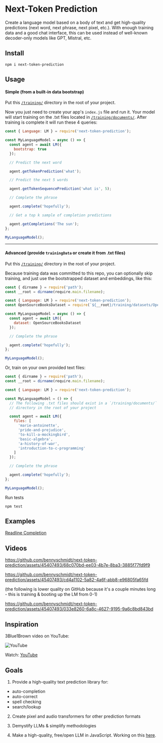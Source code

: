 # Next-Token Prediction

Create a language model based on a body of text and get high-quality predictions (next word, next phrase, next pixel, etc.). With enough training data and a good chat interface, this can be used instead of well-known decoder-only models like GPT, Mistral, etc.

## Install

`npm i next-token-prediction`

## Usage

#### Simple (from a built-in data bootstrap)

Put this [`/training/`](https://github.com/bennyschmidt/next-token-prediction/tree/master/training) directory in the root of your project.

Now you just need to create your app's `index.js` file and run it. Your model will start training on the .txt files located in [`/training/documents/`](https://github.com/bennyschmidt/next-token-prediction/tree/master/training/documents). After training is complete it will run these 4 queries:

```javascript
const { Language: LM } = require('next-token-prediction');

const MyLanguageModel = async () => {
  const agent = await LM({
    bootstrap: true
  });

  // Predict the next word

  agent.getTokenPrediction('what');

  // Predict the next 5 words

  agent.getTokenSequencePrediction('what is', 5);

  // Complete the phrase

  agent.complete('hopefully');

  // Get a top k sample of completion predictions

  agent.getCompletions('The sun');
};

MyLanguageModel();
```

-----

#### Advanced (provide `trainingData` or create it from .txt files)

Put this [`/training/`](https://github.com/bennyschmidt/next-token-prediction/tree/master/training) directory in the root of your project.

Because training data was committed to this repo, you can optionally skip training, and just use the bootstrapped dataset and embeddings, like this:

```javascript
const { dirname } = require('path');
const __root = dirname(require.main.filename);

const { Language: LM } = require('next-token-prediction');
const OpenSourceBooksDataset = require(`${__root}/training/datasets/OpenSourceBooks`);

const MyLanguageModel = async () => {
  const agent = await LM({
    dataset: OpenSourceBooksDataset
  });

  // Complete the phrase

  agent.complete('hopefully');
};

MyLanguageModel();
```

Or, train on your own provided text files:

```javascript
const { dirname } = require('path');
const __root = dirname(require.main.filename);

const { Language: LM } = require('next-token-prediction');

const MyLanguageModel = () => {
  // The following .txt files should exist in a `/training/documents/`
  // directory in the root of your project

  const agent = await LM({
    files: [
      'marie-antoinette',
      'pride-and-prejudice',
      'to-kill-a-mockingbird',
      'basic-algebra',
      'a-history-of-war',
      'introduction-to-c-programming'
    ]
  });

  // Complete the phrase

  agent.complete('hopefully');
};

MyLanguageModel();
```

Run tests

`npm test`

## Examples

[Readline Completion](./examples/readline-completion/index.js)

## Videos

https://github.com/bennyschmidt/next-token-prediction/assets/45407493/68c070bd-ee03-4b7e-8ba3-3885f77fd9f9

https://github.com/bennyschmidt/next-token-prediction/assets/45407493/cd4a1102-5a82-4a6f-abb8-e96805fa65fd

(the following is lower quality on GitHub because it's a couple minutes long - this is training & booting up the LM from 0-1)

https://github.com/bennyschmidt/next-token-prediction/assets/45407493/033e8260-6a8c-4627-9195-9a6c8bd843bd

## Inspiration

3Blue1Brown video on YouTube:

![YouTube](https://img.youtube.com/vi/wjZofJX0v4M/0.jpg)

Watch: [YouTube](https://www.youtube.com/watch?v=wjZofJX0v4M)

## Goals

1. Provide a high-quality text prediction library for:
  - auto-completion
  - auto-correct
  - spell checking
  - search/lookup

2. Create pixel and audio transformers for other prediction formats

3. Demystify LLMs & simplify methodologies

4. Make a high-quality, free/open LLM in JavaScript. Working on this [here](https://github.com/bennyschmidt/llimo).
